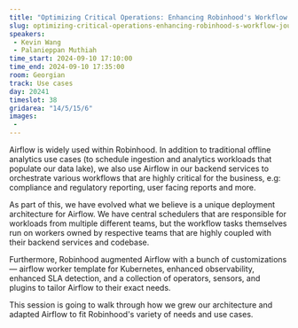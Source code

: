 ```yaml
---
title: "Optimizing Critical Operations: Enhancing Robinhood's Workflow Journey with Airflow"
slug: optimizing-critical-operations-enhancing-robinhood-s-workflow-journey-with-airflow
speakers:
 - Kevin Wang
 - Palanieppan Muthiah
time_start: 2024-09-10 17:10:00
time_end: 2024-09-10 17:35:00
room: Georgian
track: Use cases
day: 20241
timeslot: 38
gridarea: "14/5/15/6"
images: 
 - 
---
```


Airflow is widely used within Robinhood. In addition to traditional offline analytics use cases (to schedule ingestion and analytics workloads that populate our data lake), we also use Airflow in our backend services to orchestrate various workflows that are highly critical for the business, e.g: compliance and regulatory reporting, user facing reports and more.
 
 
 
 As part of this, we have evolved what we believe is a unique deployment architecture for Airflow. We have central schedulers that are responsible for workloads from multiple different teams, but the workflow tasks themselves run on workers owned by respective teams that are highly coupled with their backend services and codebase. 
 
 
 
 Furthermore, Robinhood augmented Airflow with a bunch of customizations — airflow worker template for Kubernetes, enhanced observability, enhanced SLA detection, and a collection of operators, sensors, and plugins to tailor Airflow to their exact needs.
 
 
 
 This session is going to walk through how we grew our architecture and adapted Airflow to fit Robinhood's variety of needs and use cases.